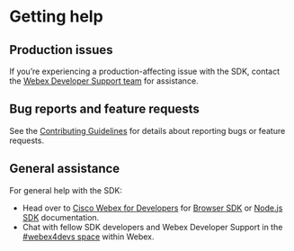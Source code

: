 # Getting help

## Production issues

If you’re experiencing a production-affecting issue with the SDK, contact the [Webex Developer Support team](https://developer.webex.com/support) for assistance.

## Bug reports and feature requests

See the [Contributing Guidelines](/CONTRIBUTING.md#reporting-issues) for details about reporting bugs or feature requests.

## General assistance

For general help with the SDK:

* Head over to [Cisco Webex for Developers](https://developer.webex.com/) for [Browser SDK](https://developer.webex.com/docs/sdks/browser) or [Node.js SDK](https://developer.webex.com/docs/sdks/node) documentation.
* Chat with fellow SDK developers and Webex Developer Support in the [#webex4devs space](https://developer.webex.com/support) within Webex.
